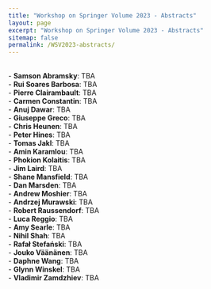 ```yaml
---
title: "Workshop on Springer Volume 2023 - Abstracts"
layout: page
excerpt: "Workshop on Springer Volume 2023 - Abstracts"
sitemap: false
permalink: /WSV2023-abstracts/
---
```


<br>
- <b>Samson Abramsky</b>: TBA <br>
- <b>Rui Soares Barbosa</b>: TBA <br>
- <b>Pierre Clairambault</b>: TBA <br>
- <b>Carmen Constantin</b>: TBA <br>
- <b>Anuj Dawar</b>: TBA <br>
- <b>Giuseppe Greco</b>: TBA <br>
- <b>Chris Heunen</b>: TBA <br>
- <b>Peter Hines</b>: TBA <br>
- <b>Tomas Jakl</b>: TBA <br>
- <b>Amin Karamlou</b>: TBA <br>
- <b>Phokion Kolaitis</b>: TBA <br>
- <b>Jim Laird</b>: TBA <br>
- <b>Shane Mansfield</b>: TBA <br>
- <b>Dan Marsden</b>: TBA <br>
- <b>Andrew Moshier</b>: TBA <br>
- <b>Andrzej Murawski</b>: TBA <br>
- <b>Robert Raussendorf</b>: TBA <br>
- <b>Luca Reggio</b>: TBA <br>
- <b>Amy Searle</b>: TBA <br>
- <b>Nihil Shah</b>: TBA <br>
- <b>Rafał Stefański</b>: TBA <br>
- <b>Jouko Väänänen</b>: TBA <br>
- <b>Daphne Wang</b>: TBA <br>
- <b>Glynn Winskel</b>: TBA <br>
- <b>Vladimir Zamdzhiev</b>: TBA <br>

<br>
